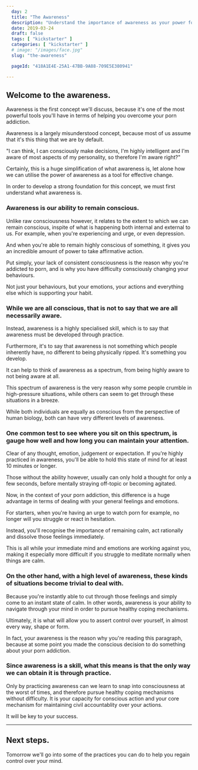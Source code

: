 ```yaml
---
  day: 2
  title: "The Awareness"
  description: "Understand the importance of awareness as your power for conscious action."
  date: 2019-03-24
  draft: false
  tags: [ "kickstarter" ]
  categories: [ "kickstarter" ]
  # image: "/images/face.jpg"
  slug: "the-awareness"

  pageId: "418A1E4E-25A1-47BB-9A88-709E5E380941"

---
```



## Welcome to the awareness.

Awareness is the first concept we'll discuss, because it's one of the most powerful tools you'll have in terms of helping you overcome your porn addiction.

Awareness is a largely misunderstood concept, because most of us assume that it's this thing that we are by default.

"I can think, I can consciously make decisions, I'm highly intelligent and I'm aware of most aspects of my personality, so therefore I'm aware right?"

Certainly, this is a huge simplification of what awareness is, let alone how we can utilise the power of awareness as a tool for effective change.

In order to develop a strong foundation for this concept, we must first understand what awareness is.

### Awareness is our ability to remain conscious.

Unlike raw consciousness however, it relates to the extent to which we can remain conscious, inspite of what is happening both internal and external to us.
For example, when you're experiencing and urge, or even depression.

And when you're able to remain highly conscious of something, it gives you an incredible amount of power to take affirmative action.

Put simply, your lack of consistent consciousness is the reason why you're addicted to porn, and is why you have difficulty consciously changing your behaviours.

Not just your behaviours, but your emotions, your actions and everything else which is supporting your habit.


### While we are all conscious, that is not to say that we are all necessarily aware.


Instead, awareness is a highly specialised skill, which is to say that awareness must be developed through practice.

Furthermore, it's to say that awareness is not something which people inherently have, no different to being physically ripped. It's something you develop.

It can help to think of awareness as a spectrum, from being highly aware to not being aware at all.

This spectrum of awareness is the very reason why some people crumble in high-pressure situations, while others can seem to get through these situations in a breeze.

While both individuals are equally as conscious from the perspective of human biology, both can have very different levels of awareness.


### One common test to see where you sit on this spectrum, is gauge how well and how long you can maintain your attention.


Clear of any thought, emotion, judgement or expectation.
If you're highly practiced in awareness, you'll be able to hold this state of mind for at least 10 minutes or longer.

Those without the ability however, usually can only hold a thought for only a few seconds, before mentally straying off-topic or becoming agitated.

Now, in the context of your porn addiction, this difference is a huge advantage in terms of dealing with your general feelings and emotions.

For starters, when you're having an urge to watch porn for example, no longer will you struggle or react in hesitation.

Instead, you'll recognise the importance of remaining calm, act rationally and dissolve those feelings immediately.

This is all while your immediate mind and emotions are working against you, making it especially more difficult if you struggle to meditate normally when things are calm.


### On the other hand, with a high level of awareness, these kinds of situations become trivial to deal with.


Because you're instantly able to cut through those feelings and simply come to an instant state of calm.
In other words, awareness is your ability to navigate through your mind in order to pursue healthy coping mechanisms.

Ultimately, it is what will allow you to assert control over yourself, in almost every way, shape or form.

In fact, your awareness is the reason why you're reading this paragraph, because at some point you made the conscious decision to do something about your porn addiction.


### Since awareness is a skill, what this means is that the only way we can obtain it is through practice.


Only by practicing awareness can we learn to snap into consciousness at the worst of times, and therefore pursue healthy coping mechanisms without difficulty.
It is your capacity for conscious action and your core mechanism for maintaining civil accountablity over your actions.

It will be key to your success.


---

## Next steps.

Tomorrow we'll go into some of the practices you can do to help you regain control over your mind.
